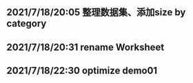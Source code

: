 ## 2021/7/18/20:05 整理数据集、添加size by category

## 2021/7/18/20:31 rename Worksheet



## 2021/7/18/22:30 optimize demo01
